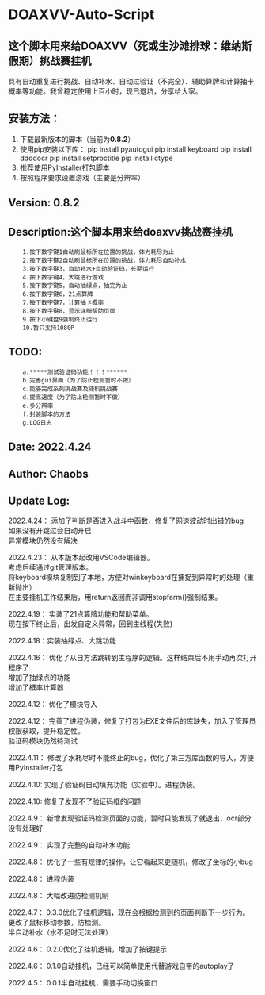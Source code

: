 # DOAXVV-Auto-Script
## 这个脚本用来给DOAXVV（死或生沙滩排球：维纳斯假期）挑战赛挂机
具有自动重复进行挑战、自动补水、自动过验证（不完全）、辅助算牌和计算抽卡概率等功能。我曾稳定使用上百小时，现已退坑，分享给大家。

## 安装方法：
1. 下载最新版本的脚本（当前为**0.8.2**）
2. 使用pip安装以下库：
           pip install pyautogui
           pip install keyboard
           pip install ddddocr
           pip install setproctitle
           pip install ctype
3. 推荐使用PyInstaller打包脚本
4. 按照程序要求设置游戏（主要是分辨率）


## Version:        0.8.2

## Description:这个脚本用来给doaxvv挑战赛挂机  
        1.按下数字键1自动刷鼠标所在位置的挑战，体力耗尽为止  
        2.按下数字键2自动刷鼠标所在位置的挑战，体力耗尽自动补水  
        3.按下数字键3，自动补水+自动验证码，长期运行  
        4.按下数字键4，大跳进行游戏  
        5.按下数字键5，自动抽绿点，抽完为止  
        6.按下数字键6，21点算牌  
        7.按下数字键7，计算抽卡概率  
        8.按下数字键8，显示详细帮助页面  
        9.按下小键盘9强制终止运行  
        10.暂只支持1080P  
        
## TODO:   
        a.*****测试验证码功能！！！******  
        b.完善gui界面（为了防止检测暂时不做）  
        c.能够完成系列挑战赛及随机挑战赛  
        d.提高速度（为了防止检测暂时不做）  
        e.多分辨率  
        f.封装脚本的方法  
        g.LOG日志  
        
## Date: 2022.4.24

## Author: Chaobs

## Update Log:  

2022.4.24： 添加了判断是否进入战斗中函数，修复了网速波动时出错的bug  
            如果没有开跳过会自动开启  
            异常模块仍然没有解决  
            
2022.4.23： 从本版本起改用VSCode编辑器。  
            考虑后续通过git管理版本。  
            将keyboard模块复制到了本地，方便对winkeyboard在捕捉到异常时的处理（重新抛出）  
            在主要挂机工作结束后，用return返回而非调用stopfarm()强制结束。  
            
2022.4.19： 实装了21点算牌功能和帮助菜单。  
            现在按下终止后，出发自定义异常，回到主线程(失败)  
            
2022.4.18：实装抽绿点、大跳功能  

2022.4.16： 优化了从自方法跳转到主程序的逻辑。这样结束后不用手动再次打开程序了  
            增加了抽绿点的功能  
            增加了概率计算器  
            
2022.4.12： 优化了模块导入  

2022.4.12： 完善了进程伪装，修复了打包为EXE文件后的库缺失，加入了管理员权限获取，提升稳定性。  
            验证码模块仍然待测试  
            
2022.4.11： 修改了水耗尽时不能终止的bug，优化了第三方库函数的导入，方便用PyInstaller打包  

2022.4.10: 实现了验证码自动填充功能（实验中）。进程伪装。  

2022.4.10: 修复了发现不了验证码框的问题  

2022.4.9： 新增发现验证码检测页面的功能，暂时只能发现了就退出，ocr部分没有处理好  

2022.4.9： 实现了完整的自动补水功能  

2022.4.8： 优化了一些有规律的操作，让它看起来更随机，修改了坐标的小bug  

2022.4.8： 进程伪装  

2022.4.8： 大幅改进防检测机制  

2022.4.7： 0.3.0优化了挂机逻辑，现在会根据检测到的页面判断下一步行为。  
            更改了鼠标移动参数，防检测。  
            半自动补水（水不足时无法处理）  
            
2022 4.6： 0.2.0优化了挂机逻辑，增加了按键提示  

2022.4.6： 0.1.0自动挂机，已经可以简单使用代替游戏自带的autoplay了  

2022.4.5： 0.0.1半自动挂机，需要手动切换窗口  
